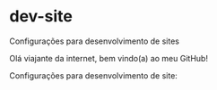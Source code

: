 # dev-site
 Configurações para desenvolvimento de sites


Olá viajante da internet, bem vindo(a) ao meu GitHub!


Configurações para desenvolvimento de site: